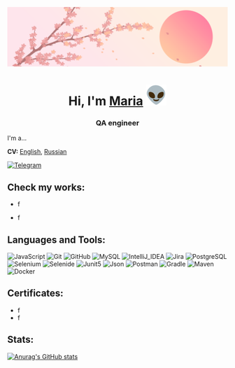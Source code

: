 ![Header](assets/header.png)
<h1 align="center">Hi, I'm <a href="https://t.me/meritra" target="_blank">Maria</a>
<img src="assets/alien1.gif" height="47"/></h1>
<h3 align="center">QA engineer</h3>

I'm a...

**CV:** [English](http://), [Russian](http://)

[![Telegram](https://img.shields.io/badge/-Contact_me-090909?style=for-the-badge&logo=telegram&logoColor=27A0D9)](https://t.me/meritra)

## Check my works:
+ f
* f

## Languages and Tools:
![JavaScript](https://img.shields.io/badge/-JavaScript-090909?style=for-the-badge&logo=JavaScript&logoColor=E9D54D)
![Git](https://img.shields.io/badge/-Git-F24343?style=for-the-badge&logo=Git&logoColor=FFFFFF)
![GitHub](https://img.shields.io/badge/-GitHub-090909?style=for-the-badge&logo=GitHub&logoColor=FFFFFF)
![MySQL](https://img.shields.io/badge/-MySQL-62A3E4?style=for-the-badge&logo=MySQL&logoColor=FFFFFF)
![IntelliJ_IDEA](https://img.shields.io/badge/-IntelliJ_IDEA-090909?style=for-the-badge&logo=IntelliJIDEA&logoColor=FFFFFF)
![Jira](https://img.shields.io/badge/-Jira-0059FF?style=for-the-badge&logo=Jira&logoColor=FFFFFF)
![PostgreSQL](https://img.shields.io/badge/-PostgreSQL-9049E1?style=for-the-badge&logo=PostgreSQL&logoColor=FFFFFF)
![Selenium](https://img.shields.io/badge/-Selenium-07CD14?style=for-the-badge&logo=Selenium&logoColor=FFFFFF)
![Selenide](https://img.shields.io/badge/-Selenide-EBA907?style=for-the-badge&logo=Selenium&logoColor=FFFFFF)
![Junit5](https://img.shields.io/badge/-Junit5-45BE1B?style=for-the-badge&logo=Junit5&logoColor=FFFFFF)
![Json](https://img.shields.io/badge/-Json-090909?style=for-the-badge&logo=Json&logoColor=FFFFFF)
![Postman](https://img.shields.io/badge/-Postman-FC8A01?style=for-the-badge&logo=Postman&logoColor=FFFFFF)
![Gradle](https://img.shields.io/badge/-Gradle-07765D?style=for-the-badge&logo=Gradle&logoColor=FFFFFF)
![Maven](https://img.shields.io/badge/-Apache_Maven-CE0067?style=for-the-badge&logo=ApacheMaven&logoColor=FFFFFF)
![Docker](https://img.shields.io/badge/-Docker-00D6F8?style=for-the-badge&logo=Docker&logoColor=FFFFFF)

## Certificates:
- f
- f

## Stats: 
[![Anurag's GitHub stats](https://github-readme-stats.vercel.app/api?username=MeritRa)](https://github.com/anuraghazra/github-readme-stats)